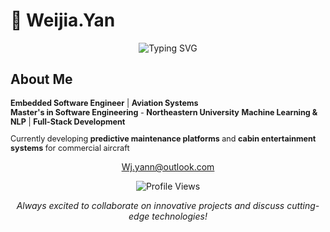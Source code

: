# 👋 Weijia.Yan

<div align="center">
  
  ![Typing SVG](https://readme-typing-svg.herokuapp.com?font=Fira+Code&size=22&duration=3000&pause=1000&color=36BCF7&center=true&vCenter=true&width=440&lines=Always+Learning+Something+New)
  
</div>



## About Me

<div class="floating" style="font-size: 0.9em;">

 **Embedded Software Engineer** |  **Aviation Systems**  
 **Master's in Software Engineering** - **Northeastern University**
 **Machine Learning & NLP** |  **Full-Stack Development**

Currently developing **predictive maintenance platforms** and **cabin entertainment systems** for commercial aircraft

</div>
<div align="center">

Wj.yann@outlook.com

</div>

<div align="center">
  
  ![Profile Views](https://komarev.com/ghpvc/?username=YourGitHubUsername&color=blueviolet&style=for-the-badge)
  
</div>
<div align="center" class="floating">

*Always excited to collaborate on innovative projects and discuss cutting-edge technologies!*

</div>
